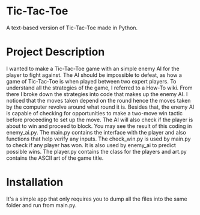 # Tic-Tac-Toe
A text-based version of Tic-Tac-Toe made in Python.

# Project Description
I wanted to make a Tic-Tac-Toe game with an simple enemy AI for the player to fight against. The AI should be impossible to defeat, as how a game of Tic-Tac-Toe is when played between two expert players.
To understand all the strategies of the game, I referred to a How-To wiki. From there I broke down the strategies into code that makes up the enemy AI. I noticed that the moves taken depend on the round hence the moves taken by the computer revolve around what round it is. Besides that, the enemy AI is capable of checking for opportunities to make a two-move win tactic before proceeding to set up the move. The AI will also check if the player is about to win and proceed to block. You may see the result of this coding in enemy_ai.py.
The main.py contains the interface with the player and also functions that help verify any inputs.
The check_win.py is used by main.py to check if any player has won. It is also used by enemy_ai to predict possible wins.
The player.py contains the class for the players and art.py contains the ASCII art of the game title.

# Installation
It's a simple app that only requires you to dump all the files into the same folder and run from main.py.
